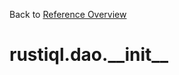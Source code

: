 
Back to [Reference Overview](https://github.com/pyrustic/rustiql/blob/master/docs/reference/README.md)

# rustiql.dao.\_\_init\_\_



<br>


